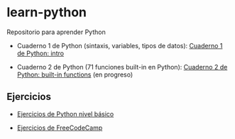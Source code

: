 # learn-python
Repositorio para aprender Python

- Cuaderno 1 de Python (sintaxis, variables, tipos de datos): [Cuaderno 1 de Python: intro](https://colab.research.google.com/drive/1qkzgtSJtk3QyeHcm3KIzFnQyCnYOr9mk?usp=sharing)

- Cuaderno 2 de Python (71 funciones built-in en Python): [Cuaderno 2 de Python: built-in functions](https://colab.research.google.com/drive/1vmYvAysM3f9-fk2urjVN3-Vp_adXtNNS?usp=sharing) (en progreso)

## Ejercicios

- [Ejercicios de Python nivel básico](https://pythondiario.com/ejercicios-de-programacion-python)

- [Ejercicios de FreeCodeCamp](https://www.freecodecamp.org/espanol/news/25-proyectos-en-python-para-principiantes/)